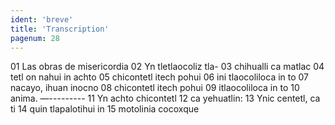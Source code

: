 ```yaml
---
ident: 'breve'
title: 'Transcription'
pagenum: 28
---
```

01  Las obras de misericordia
02  Yn tletlaocoliz tla-
03  chihualli ca matlac
04  tetl on nahui in achto
05  chicontetl itech pohui
06  ini tlaocoliloca in to
07  nacayo, ihuan inocno
08  chicontetl itech pohui
09  itlaocoliloca in to
10  anima. —---------
11  Yn achto chicontetl
12  ca yehuatlin:
13  Ynic centetl, ca ti
14  quin tlapalotihui in
15  motolinia cocoxque
